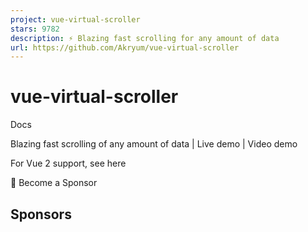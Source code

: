 ```yaml
---
project: vue-virtual-scroller
stars: 9782
description: ⚡️ Blazing fast scrolling for any amount of data
url: https://github.com/Akryum/vue-virtual-scroller
---
```


vue-virtual-scroller
====================

Docs

Blazing fast scrolling of any amount of data | Live demo | Video demo

For Vue 2 support, see here

💚️ Become a Sponsor

Sponsors
--------
